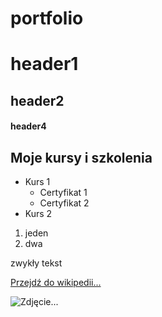 # portfolio

# header1
## header2
#### header4

## Moje kursy i szkolenia
  - Kurs 1
    - Certyfikat 1
    - Certyfikat 2
  - Kurs 2
1. jeden
2. dwa

zwykły tekst

[Przejdź do wikipedii...](https://www.wikipedia.org)

![Zdjęcie...](https://wikipedia.org/portal/wikipedia.org/assets/img/Wikipedia-logo-v2@1.5x.png)


